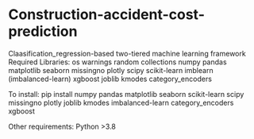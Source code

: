 # Construction-accident-cost-prediction
Claasification_regression-based two-tiered machine learning framework
Required Libraries:
os
warnings
random
collections
numpy
pandas
matplotlib
seaborn
missingno
plotly
scipy
scikit-learn
imblearn (imbalanced-learn)
xgboost
joblib
kmodes
category_encoders

To install: pip install numpy pandas matplotlib seaborn scikit-learn scipy missingno plotly joblib kmodes imbalanced-learn category_encoders xgboost

Other requirements: Python >3.8
